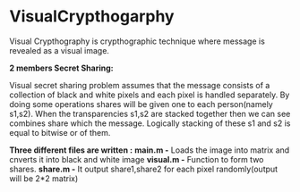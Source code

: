 # VisualCrypthogarphy
Visual Crypthography is crypthographic technique where message is revealed as a visual image.

**2 members Secret Sharing:**

Visual secret sharing problem assumes that the message consists of a collection of black and white pixels and each pixel is handled separately.
By doing some operations shares will be given one to each person(namely s1,s2).
When the transparencies s1,s2 are stacked together then we can see combines share which the message.
Logically stacking of these s1 and s2 is equal to bitwise or of them.

**Three different files are written :** 
**main.m -** Loads the image into matrix and cnverts it into black and white image
**visual.m -** Function to form two shares.
**share.m -** It output share1,share2 for each pixel randomly(output will be 2*2 matrix)
